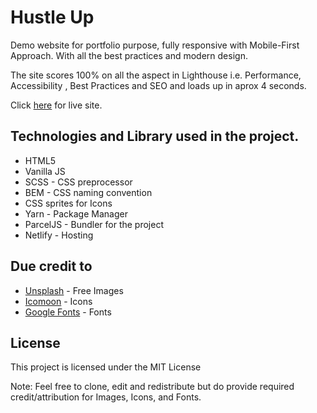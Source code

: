 # Hustle Up

Demo website for portfolio purpose, fully responsive with  Mobile-First Approach. With all the best practices and modern design.

The site scores 100% on all the aspect in Lighthouse i.e. Performance, Accessibility , Best Practices and SEO and loads up in aprox 4 seconds.

Click [here](https://priceless-yalow-cc2ab3.netlify.com/) for live site.

## Technologies and Library used in the project.

* HTML5
* Vanilla JS
* SCSS - CSS preprocessor
* BEM - CSS naming convention
* CSS sprites for Icons
* Yarn - Package Manager
* ParcelJS - Bundler for the project
* Netlify - Hosting


## Due credit to

* [Unsplash](https://unsplash.com/) - Free Images
* [Icomoon](https://icomoon.io/) - Icons
* [Google Fonts](https://fonts.google.com/) - Fonts


## License

This project is licensed under the MIT License


Note: Feel free to clone, edit and redistribute but do provide required credit/attribution for Images, Icons, and Fonts.